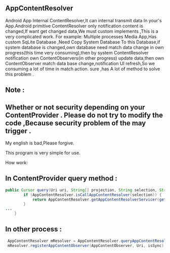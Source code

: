 
AppContentResolver
----------
Android App Internal ContentResolver,It can internal transmit data In your's App.Android primitive ContentResolver only notification content is changed,If want get changed data,We must custom implements ,This is a very complicated work.
For example:
Multiple processes Media App,Has custom SqLite Database ,Need Copy System Database To this Database,if system database is changed,own database need match data change in own progress(this time very consuming),then by system ContentResolver notification own ContentObservers(in other progress) update data,then own ContentObserver match data base change,notification UI refresh,So we consuming a lot of time in match action.
sure ,has A lot of method to solve this problem .

Note : 
-
Whether or not security depending on your ContentProvider . Please do not try to modify the code ,Because security problem of the 
may trigger .
-

My english is bad,Please forgive.

This program is very simple for use. 

How work:

In ContentProvider query method :
----------
```Java
public Cursor query(Uri uri, String[] projection, String selection, String[] selectionArgs, String sortOrder) {
		if (AppContentResolver.isCallAppContentResolver(selection)) {
			return AppContentResolver.getAppContentResolverServicer(getContext()).getCursor();
		}
...
	}
```

In other process :
----------
```Java
 AppContentResolver mResolver = AppContentResolver.queryAppContentResolver(Context,Uri);
 mResolver.registerAppContentObserver(AppContentObserver, Uri, isSync);
 ```




